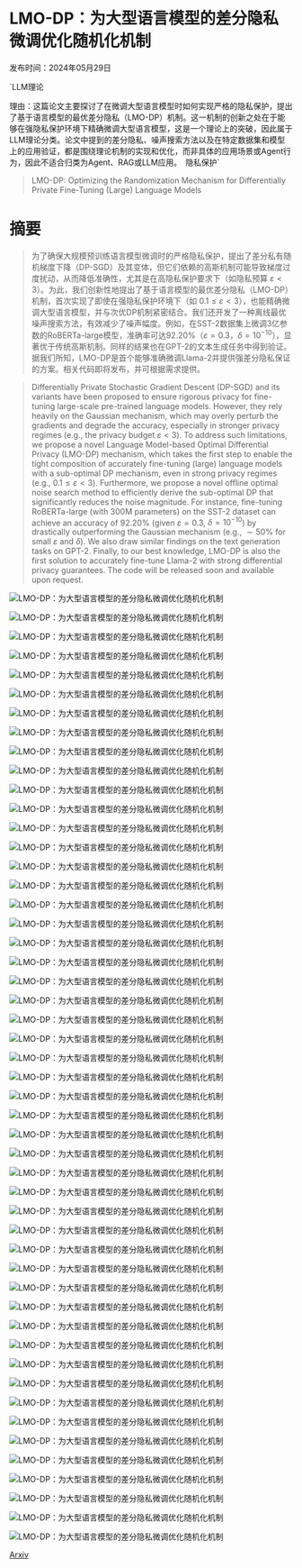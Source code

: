 # LMO-DP：为大型语言模型的差分隐私微调优化随机化机制

发布时间：2024年05月29日

`LLM理论

理由：这篇论文主要探讨了在微调大型语言模型时如何实现严格的隐私保护，提出了基于语言模型的最优差分隐私（LMO-DP）机制。这一机制的创新之处在于能够在强隐私保护环境下精确微调大型语言模型，这是一个理论上的突破，因此属于LLM理论分类。论文中提到的差分隐私、噪声搜索方法以及在特定数据集和模型上的应用验证，都是围绕理论机制的实现和优化，而非具体的应用场景或Agent行为，因此不适合归类为Agent、RAG或LLM应用。` `隐私保护`

> LMO-DP: Optimizing the Randomization Mechanism for Differentially Private Fine-Tuning (Large) Language Models

# 摘要

> 为了确保大规模预训练语言模型微调时的严格隐私保护，提出了差分私有随机梯度下降（DP-SGD）及其变体，但它们依赖的高斯机制可能导致梯度过度扰动，从而降低准确性，尤其是在高隐私保护要求下（如隐私预算 $ε< 3$）。为此，我们创新性地提出了基于语言模型的最优差分隐私（LMO-DP）机制，首次实现了即使在强隐私保护环境下（如 $0.1\leq ε<3$），也能精确微调大型语言模型，并与次优DP机制紧密结合。我们还开发了一种离线最优噪声搜索方法，有效减少了噪声幅度。例如，在SST-2数据集上微调3亿参数的RoBERTa-large模型，准确率可达92.20%（$ε=0.3$，$δ=10^{-10}$），显著优于传统高斯机制。同样的结果也在GPT-2的文本生成任务中得到验证。据我们所知，LMO-DP是首个能够准确微调Llama-2并提供强差分隐私保证的方案。相关代码即将发布，并可根据需求提供。

> Differentially Private Stochastic Gradient Descent (DP-SGD) and its variants have been proposed to ensure rigorous privacy for fine-tuning large-scale pre-trained language models. However, they rely heavily on the Gaussian mechanism, which may overly perturb the gradients and degrade the accuracy, especially in stronger privacy regimes (e.g., the privacy budget $ε< 3$). To address such limitations, we propose a novel Language Model-based Optimal Differential Privacy (LMO-DP) mechanism, which takes the first step to enable the tight composition of accurately fine-tuning (large) language models with a sub-optimal DP mechanism, even in strong privacy regimes (e.g., $0.1\leq ε<3$). Furthermore, we propose a novel offline optimal noise search method to efficiently derive the sub-optimal DP that significantly reduces the noise magnitude. For instance, fine-tuning RoBERTa-large (with 300M parameters) on the SST-2 dataset can achieve an accuracy of 92.20% (given $ε=0.3$, $δ=10^{-10}$) by drastically outperforming the Gaussian mechanism (e.g., $\sim 50\%$ for small $ε$ and $δ$). We also draw similar findings on the text generation tasks on GPT-2. Finally, to our best knowledge, LMO-DP is also the first solution to accurately fine-tune Llama-2 with strong differential privacy guarantees. The code will be released soon and available upon request.

![LMO-DP：为大型语言模型的差分隐私微调优化随机化机制](../../../paper_images/2405.18776/x1.png)

![LMO-DP：为大型语言模型的差分隐私微调优化随机化机制](../../../paper_images/2405.18776/x2.png)

![LMO-DP：为大型语言模型的差分隐私微调优化随机化机制](../../../paper_images/2405.18776/x3.png)

![LMO-DP：为大型语言模型的差分隐私微调优化随机化机制](../../../paper_images/2405.18776/x4.png)

![LMO-DP：为大型语言模型的差分隐私微调优化随机化机制](../../../paper_images/2405.18776/x5.png)

![LMO-DP：为大型语言模型的差分隐私微调优化随机化机制](../../../paper_images/2405.18776/x6.png)

![LMO-DP：为大型语言模型的差分隐私微调优化随机化机制](../../../paper_images/2405.18776/x7.png)

![LMO-DP：为大型语言模型的差分隐私微调优化随机化机制](../../../paper_images/2405.18776/x8.png)

![LMO-DP：为大型语言模型的差分隐私微调优化随机化机制](../../../paper_images/2405.18776/x9.png)

![LMO-DP：为大型语言模型的差分隐私微调优化随机化机制](../../../paper_images/2405.18776/x10.png)

![LMO-DP：为大型语言模型的差分隐私微调优化随机化机制](../../../paper_images/2405.18776/x11.png)

![LMO-DP：为大型语言模型的差分隐私微调优化随机化机制](../../../paper_images/2405.18776/x12.png)

![LMO-DP：为大型语言模型的差分隐私微调优化随机化机制](../../../paper_images/2405.18776/x13.png)

![LMO-DP：为大型语言模型的差分隐私微调优化随机化机制](../../../paper_images/2405.18776/x14.png)

![LMO-DP：为大型语言模型的差分隐私微调优化随机化机制](../../../paper_images/2405.18776/x15.png)

![LMO-DP：为大型语言模型的差分隐私微调优化随机化机制](../../../paper_images/2405.18776/x16.png)

![LMO-DP：为大型语言模型的差分隐私微调优化随机化机制](../../../paper_images/2405.18776/x17.png)

![LMO-DP：为大型语言模型的差分隐私微调优化随机化机制](../../../paper_images/2405.18776/x18.png)

![LMO-DP：为大型语言模型的差分隐私微调优化随机化机制](../../../paper_images/2405.18776/x19.png)

![LMO-DP：为大型语言模型的差分隐私微调优化随机化机制](../../../paper_images/2405.18776/x20.png)

![LMO-DP：为大型语言模型的差分隐私微调优化随机化机制](../../../paper_images/2405.18776/x21.png)

![LMO-DP：为大型语言模型的差分隐私微调优化随机化机制](../../../paper_images/2405.18776/x22.png)

![LMO-DP：为大型语言模型的差分隐私微调优化随机化机制](../../../paper_images/2405.18776/x23.png)

![LMO-DP：为大型语言模型的差分隐私微调优化随机化机制](../../../paper_images/2405.18776/x25.png)

![LMO-DP：为大型语言模型的差分隐私微调优化随机化机制](../../../paper_images/2405.18776/x26.png)

![LMO-DP：为大型语言模型的差分隐私微调优化随机化机制](../../../paper_images/2405.18776/x27.png)

![LMO-DP：为大型语言模型的差分隐私微调优化随机化机制](../../../paper_images/2405.18776/x28.png)

![LMO-DP：为大型语言模型的差分隐私微调优化随机化机制](../../../paper_images/2405.18776/x29.png)

![LMO-DP：为大型语言模型的差分隐私微调优化随机化机制](../../../paper_images/2405.18776/x30.png)

![LMO-DP：为大型语言模型的差分隐私微调优化随机化机制](../../../paper_images/2405.18776/x31.png)

![LMO-DP：为大型语言模型的差分隐私微调优化随机化机制](../../../paper_images/2405.18776/x32.png)

![LMO-DP：为大型语言模型的差分隐私微调优化随机化机制](../../../paper_images/2405.18776/x33.png)

![LMO-DP：为大型语言模型的差分隐私微调优化随机化机制](../../../paper_images/2405.18776/x34.png)

![LMO-DP：为大型语言模型的差分隐私微调优化随机化机制](../../../paper_images/2405.18776/x36.png)

![LMO-DP：为大型语言模型的差分隐私微调优化随机化机制](../../../paper_images/2405.18776/x37.png)

![LMO-DP：为大型语言模型的差分隐私微调优化随机化机制](../../../paper_images/2405.18776/x38.png)

![LMO-DP：为大型语言模型的差分隐私微调优化随机化机制](../../../paper_images/2405.18776/x39.png)

![LMO-DP：为大型语言模型的差分隐私微调优化随机化机制](../../../paper_images/2405.18776/x40.png)

![LMO-DP：为大型语言模型的差分隐私微调优化随机化机制](../../../paper_images/2405.18776/x41.png)

![LMO-DP：为大型语言模型的差分隐私微调优化随机化机制](../../../paper_images/2405.18776/x42.png)

![LMO-DP：为大型语言模型的差分隐私微调优化随机化机制](../../../paper_images/2405.18776/x43.png)

![LMO-DP：为大型语言模型的差分隐私微调优化随机化机制](../../../paper_images/2405.18776/x44.png)

![LMO-DP：为大型语言模型的差分隐私微调优化随机化机制](../../../paper_images/2405.18776/x45.png)

![LMO-DP：为大型语言模型的差分隐私微调优化随机化机制](../../../paper_images/2405.18776/x46.png)

![LMO-DP：为大型语言模型的差分隐私微调优化随机化机制](../../../paper_images/2405.18776/x47.png)

![LMO-DP：为大型语言模型的差分隐私微调优化随机化机制](../../../paper_images/2405.18776/x48.png)

![LMO-DP：为大型语言模型的差分隐私微调优化随机化机制](../../../paper_images/2405.18776/x49.png)

![LMO-DP：为大型语言模型的差分隐私微调优化随机化机制](../../../paper_images/2405.18776/x50.png)

![LMO-DP：为大型语言模型的差分隐私微调优化随机化机制](../../../paper_images/2405.18776/x51.png)

![LMO-DP：为大型语言模型的差分隐私微调优化随机化机制](../../../paper_images/2405.18776/x52.png)

[Arxiv](https://arxiv.org/abs/2405.18776)